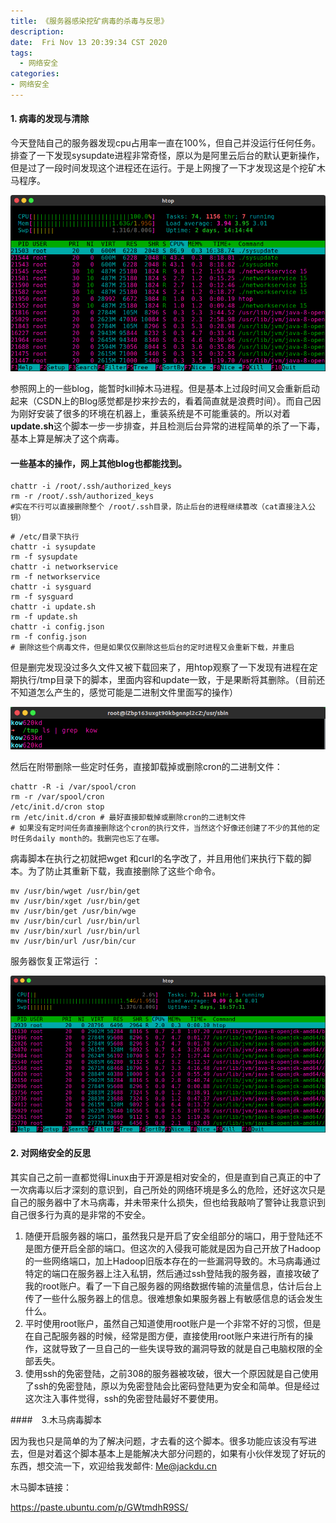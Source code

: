 ```yaml
---
title: 《服务器感染挖矿病毒的杀毒与反思》
description:  
date:  Fri Nov 13 20:39:34 CST 2020
tags:
  - 网络安全
categories:
- 网络安全
---
```


#### 1. 病毒的发现与清除

​	今天登陆自己的服务器发现cpu占用率一直在100%，但自己并没运行任何任务。排查了一下发现sysupdate进程非常奇怪，原以为是阿里云后台的默认更新操作，但是过了一段时间发现这个进程还在运行。于是上网搜了一下才发现这是个挖矿木马程序。

![1605162082664](../%20draft/img/1605162082664.png)

​	参照网上的一些blog，能暂时kill掉木马进程。但是基本上过段时间又会重新启动起来（CSDN上的Blog感觉都是抄来抄去的，看着简直就是浪费时间）。而自己因为刚好安装了很多的环境在机器上，重装系统是不可能重装的。所以对着 **update.sh**这个脚本一步一步排查，并且检测后台异常的进程简单的杀了一下毒，基本上算是解决了这个病毒。

#### 一些基本的操作，网上其他blog也都能找到。

```shell
chattr -i /root/.ssh/authorized_keys
rm -r /root/.ssh/authorized_keys
#实在不行可以直接删除整个 /root/.ssh目录，防止后台的进程继续篡改（cat直接注入公钥）
```

```shell
# /etc/目录下执行
chattr -i sysupdate
rm -f sysupdate 
chattr -i networkservice
rm -f networkservice
chattr -i sysguard
rm -f sysguard
chattr -i update.sh
rm -f update.sh
chattr -i config.json
rm -f config.json
# 删除这些个病毒文件，但是如果仅仅删除这些后台的定时进程又会重新下载，并重启
```

但是删完发现没过多久文件又被下载回来了，用htop观察了一下发现有进程在定期执行/tmp目录下的脚本，里面内容和update一致，于是果断将其删除。（目前还不知道怎么产生的，感觉可能是二进制文件里面写的操作）

![1605167745369](../%20draft/img/1605167745369.png)

然后在附带删除一些定时任务，直接卸载掉或删除cron的二进制文件：

```shell
chattr -R -i /var/spool/cron
rm -r /var/spool/cron
/etc/init.d/cron stop
rm /etc/init.d/cron # 最好直接卸载掉或删除cron的二进制文件
# 如果没有定时间任务直接删除这个cron的执行文件，当然这个好像还创建了不少的其他的定时任务daily month的。我删完也忘了在哪。
```

病毒脚本在执行之初就把wget 和curl的名字改了，并且用他们来执行下载的脚本。为了防止其重新下载，我直接删除了这些个命令。

```shell
mv /usr/bin/wget /usr/bin/get
mv /usr/bin/xget /usr/bin/get
mv /usr/bin/get /usr/bin/wge
mv /usr/bin/curl /usr/bin/url
mv /usr/bin/xurl /usr/bin/url
mv /usr/bin/url /usr/bin/cur
```

服务器恢复正常运行	：

![1605171799173](../%20draft/img/1605171799173.png)

#### 2. 对网络安全的反思

​	其实自己之前一直都觉得Linux由于开源是相对安全的，但是直到自己真正的中了一次病毒以后才深刻的意识到，自己所处的网络环境是多么的危险，还好这次只是自己的服务器中了木马病毒，并未带来什么损失，但也给我敲响了警钟让我意识到自己很多行为真的是非常的不安全。

1.  随便开启服务器的端口，虽然我只是开启了安全组部分的端口，用于登陆还不是图方便开启全部的端口。但这次的入侵我可能就是因为自己开放了Hadoop的一些网络端口，加上Hadoop旧版本存在的一些漏洞导致的。木马病毒通过特定的端口在服务器上注入私钥，然后通过ssh登陆我的服务器，直接攻破了我的root账户。看了一下自己服务器的网络数据传输的流量信息，估计后台上传了一些什么服务器上的信息。很难想象如果服务器上有敏感信息的话会发生什么。
2. 平时使用root账户，虽然自己知道使用root账户是一个非常不好的习惯，但是在自己配服务器的时候，经常是图方便，直接使用root账户来进行所有的操作，这就导致了一旦自己的一些失误导致的漏洞导致的就是自己电脑权限的全部丢失。
3. 使用ssh的免密登陆，之前308的服务器被攻破，很大一个原因就是自己使用了ssh的免密登陆，原以为免密登陆会比密码登陆更为安全和简单。但是经过这次注入事件觉得，ssh的免密登陆最好不要使用。

####　3.木马病毒脚本

​	因为我也只是简单的为了解决问题，才去看的这个脚本。很多功能应该没有写进去，但是对着这个脚本基本上是能解决大部分问题的，如果有小伙伴发现了好玩的东西，想交流一下，欢迎给我发邮件: Me@jackdu.cn

木马脚本链接：

https://paste.ubuntu.com/p/GWtmdhR9SS/